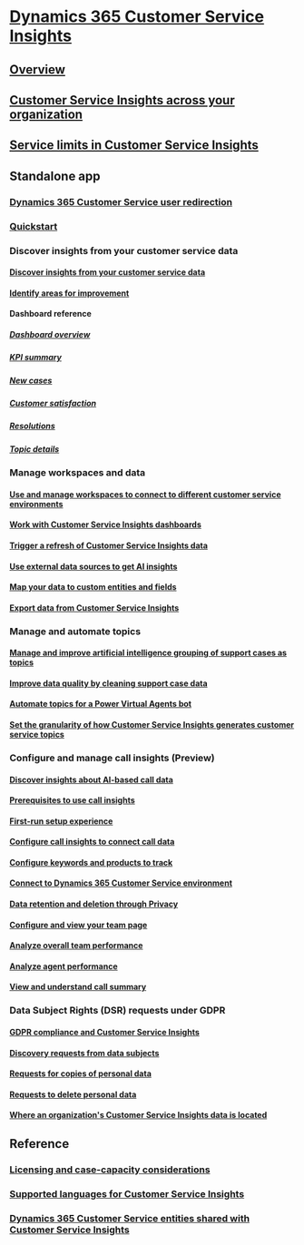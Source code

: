 # [Dynamics 365 Customer Service Insights](overview.md) 

## [Overview](overview.md)

## [Customer Service Insights across your organization](ci-insights-across-org.md)

## [Service limits in Customer Service Insights](service-limits.md)

## Standalone app

### [Dynamics 365 Customer Service user redirection](ci-user-redirection.md)

### [Quickstart](quickstart.md)

### Discover insights from your customer service data

#### [Discover insights from your customer service data](keyinsights.md)

#### [Identify areas for improvement](improve-system.md)

#### Dashboard reference

##### [Dashboard overview](dashboard-overview.md)

##### [KPI summary](dashboard-kpi-summary.md)

##### [New cases](dashboard-incoming-cases.md)

##### [Customer satisfaction](dashboard-CSAT.md)

##### [Resolutions](dashboard-case-resolutions.md)

##### [Topic details](dashboard-topic-details.md)


### Manage workspaces and data

#### [Use and manage workspaces to connect to different customer service environments](use-workspaces.md)

#### [Work with Customer Service Insights dashboards](use-dashboard-sample-data.md)

#### [Trigger a refresh of Customer Service Insights data](trigger-refresh.md)

#### [Use external data sources to get AI insights](use-external-data-sources.md)

#### [Map your data to custom entities and fields](map-data.md)

#### [Export data from Customer Service Insights](exportdata.md)


### Manage and automate topics

#### [Manage and improve artificial intelligence grouping of support cases as topics](topics-page.md)

#### [Improve data quality by cleaning support case data](settings.md)

#### [Automate topics for a Power Virtual Agents bot](automate-topics.md)

#### [Set the granularity of how Customer Service Insights generates customer service topics](granularity.md)


### Configure and manage call insights (Preview)

#### [Discover insights about AI-based call data](ci-overview.md)

#### [Prerequisites to use call insights](ci-admin-prereqs.md)

#### [First-run setup experience](ci-admin-fre-setup.md)

#### [Configure call insights to connect call data](ci-admin-config-call-data.md)

#### [Configure keywords and products to track](ci-admin-config-keywords-products.md)

#### [Connect to Dynamics 365 Customer Service environment](ci-connect-customer-service-env.md)

#### [Data retention and deletion through Privacy](ci-admin-data-retention-deletion.md)

#### [Configure and view your team page](ci-admin-config-team.md)

#### [Analyze overall team performance](ci-team-overview.md)

#### [Analyze agent performance](ci-agent-overview.md)

#### [View and understand call summary](ci-view-understand-call-summary.md)


### Data Subject Rights (DSR) requests under GDPR

#### [GDPR compliance and Customer Service Insights](gdpr-summary.md)

#### [Discovery requests from data subjects](gdpr-discovery.md)

#### [Requests for copies of personal data](gdpr-export.md)

#### [Requests to delete personal data](gdpr-delete.md)

#### [Where an organization's Customer Service Insights data is located](data-location.md)


## Reference

### [Licensing and case-capacity considerations](licensing-case-capacity.md)

### [Supported languages for Customer Service Insights](supported-languages.md)

### [Dynamics 365 Customer Service entities shared with Customer Service Insights](customer-service-entities.md)


